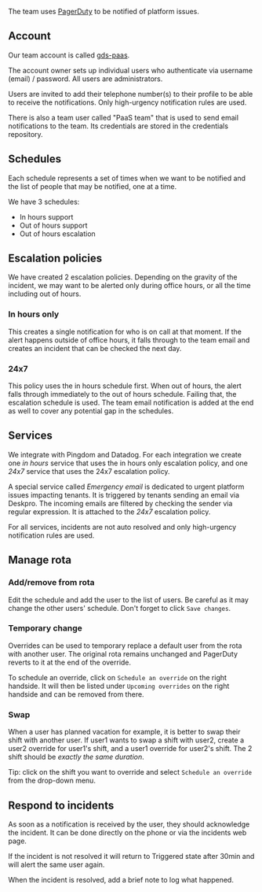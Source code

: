 The team uses [PagerDuty](https://www.pagerduty.com/) to be notified of platform issues.

## Account

Our team account is called [gds-paas](https://gds-paas.pagerduty.com/).

The account owner sets up individual users who authenticate via username (email) / password. All users are administrators.

Users are invited to add their telephone number(s) to their profile to be able to receive the notifications. Only high-urgency notification rules are used.

There is also a team user called "PaaS team" that is used to send email notifications to the team. Its credentials are stored in the credentials repository.

## Schedules

Each schedule represents a set of times when we want to be notified and the list of people that may be notified, one at a time.

We have 3 schedules:

* In hours support
* Out of hours support
* Out of hours escalation

## Escalation policies

We have created 2 escalation policies. Depending on the gravity of the incident, we may want to be alerted only during office hours, or all the time including out of hours.

### In hours only

This creates a single notification for who is on call at that moment. If the alert happens outside of office hours, it falls through to the team email and creates an incident that can be checked the next day.

### 24x7

This policy uses the in hours schedule first. When out of hours, the alert falls through immediately to the out of hours schedule. Failing that, the escalation schedule is used.
The team email notification is added at the end as well to cover any potential gap in the schedules.

## Services

We integrate with Pingdom and Datadog. For each integration we create one *in hours* service that uses the in hours only escalation policy, and one *24x7* service that uses the 24x7 escalation policy.

A special service called *Emergency email* is dedicated to urgent platform issues impacting tenants. It is triggered by tenants sending an email via Deskpro. The incoming emails are filtered by checking the sender via regular expression.
It is attached to the *24x7* escalation policy.

For all services, incidents are not auto resolved and only high-urgency notification rules are used.

## Manage rota

### Add/remove from rota

Edit the schedule and add the user to the list of users. Be careful as it may change the other users' schedule. Don't forget to click `Save changes`.

### Temporary change

Overrides can be used to temporary replace a default user from the rota with another user. The original rota remains unchanged and PagerDuty reverts to it at the end of the override.

To schedule an override, click on `Schedule an override` on the right handside. It will then be listed under `Upcoming overrides` on the right handside and can be removed from there.

### Swap

When a user has planned vacation for example, it is better to swap their shift with another user. If user1 wants to swap a shift with user2, create a user2 override for user1's shift, and a user1 override for user2's shift. The 2 shift should be *exactly the same duration*.

Tip: click on the shift you want to override and select `Schedule an override` from the drop-down menu.

## Respond to incidents

As soon as a notification is received by the user, they should acknowledge the incident. It can be done directly on the phone or via the incidents web page.

If the incident is not resolved it will return to Triggered state after 30min and will alert the same user again.

When the incident is resolved, add a brief note to log what happened.
